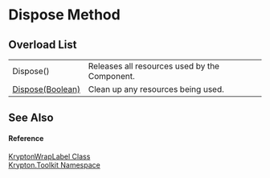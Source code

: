 # Dispose Method


## Overload List
<table>
<tr>
<td>Dispose()</td>
<td>Releases all resources used by the Component.</td></tr>
<tr>
<td><a href="cbb81597-b048-b74c-9155-6ee5ac235a64.md">Dispose(Boolean)</a></td>
<td>Clean up any resources being used.</td></tr>
</table>

## See Also


#### Reference
<a href="4cdd61b3-86b3-3a51-bc64-bc927a6e7dd3.md">KryptonWrapLabel Class</a>  
<a href="79d2eac2-21f4-54ff-7552-b20c33c30600.md">Krypton.Toolkit Namespace</a>  
